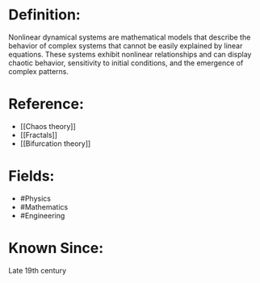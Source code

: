 

# Definition:
Nonlinear dynamical systems are mathematical models that describe the behavior of complex systems that cannot be easily explained by linear equations. These systems exhibit nonlinear relationships and can display chaotic behavior, sensitivity to initial conditions, and the emergence of complex patterns.

# Reference:
- [[Chaos theory]]
- [[Fractals]]
- [[Bifurcation theory]]

# Fields: 
- #Physics
- #Mathematics
- #Engineering

# Known Since:
Late 19th century

